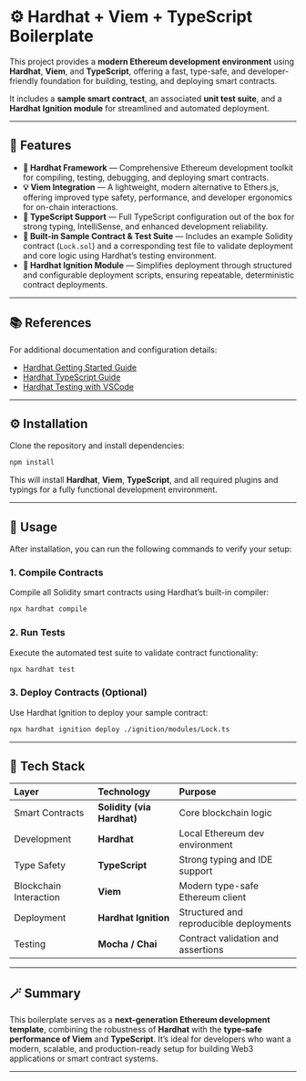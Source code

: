 # ⚙️ Hardhat + Viem + TypeScript Boilerplate

This project provides a **modern Ethereum development environment** using **Hardhat**, **Viem**, and **TypeScript**, offering a fast, type-safe, and developer-friendly foundation for building, testing, and deploying smart contracts.

It includes a **sample smart contract**, an associated **unit test suite**, and a **Hardhat Ignition module** for streamlined and automated deployment.

---

## 🚀 Features

* **🔧 Hardhat Framework** — Comprehensive Ethereum development toolkit for compiling, testing, debugging, and deploying smart contracts.
* **💡 Viem Integration** — A lightweight, modern alternative to Ethers.js, offering improved type safety, performance, and developer ergonomics for on-chain interactions.
* **🧩 TypeScript Support** — Full TypeScript configuration out of the box for strong typing, IntelliSense, and enhanced development reliability.
* **🧪 Built-in Sample Contract & Test Suite** — Includes an example Solidity contract (`Lock.sol`) and a corresponding test file to validate deployment and core logic using Hardhat’s testing environment.
* **🚢 Hardhat Ignition Module** — Simplifies deployment through structured and configurable deployment scripts, ensuring repeatable, deterministic contract deployments.

---

## 📚 References

For additional documentation and configuration details:

* [Hardhat Getting Started Guide](https://hardhat.org/getting-started/)
* [Hardhat TypeScript Guide](https://hardhat.org/guides/typescript.html)
* [Hardhat Testing with VSCode](https://hardhat.org/guides/vscode-tests.html)

---

## ⚙️ Installation

Clone the repository and install dependencies:

```bash
npm install
```

This will install **Hardhat**, **Viem**, **TypeScript**, and all required plugins and typings for a fully functional development environment.

---

## 🧰 Usage

After installation, you can run the following commands to verify your setup:

### 1. Compile Contracts

Compile all Solidity smart contracts using Hardhat’s built-in compiler:

```bash
npx hardhat compile
```

### 2. Run Tests

Execute the automated test suite to validate contract functionality:

```bash
npx hardhat test
```

### 3. Deploy Contracts (Optional)

Use Hardhat Ignition to deploy your sample contract:

```bash
npx hardhat ignition deploy ./ignition/modules/Lock.ts
```

---

## 🧠 Tech Stack

| Layer                  | Technology                 | Purpose                                 |
| :--------------------- | :------------------------- | :-------------------------------------- |
| Smart Contracts        | **Solidity (via Hardhat)** | Core blockchain logic                   |
| Development            | **Hardhat**                | Local Ethereum dev environment          |
| Type Safety            | **TypeScript**             | Strong typing and IDE support           |
| Blockchain Interaction | **Viem**                   | Modern type-safe Ethereum client        |
| Deployment             | **Hardhat Ignition**       | Structured and reproducible deployments |
| Testing                | **Mocha / Chai**           | Contract validation and assertions      |

---

## 🪄 Summary

This boilerplate serves as a **next-generation Ethereum development template**, combining the robustness of **Hardhat** with the **type-safe performance of Viem** and **TypeScript**.
It’s ideal for developers who want a modern, scalable, and production-ready setup for building Web3 applications or smart contract systems.

---

